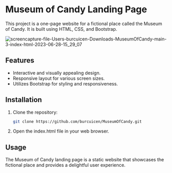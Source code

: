 # Museum of Candy Landing Page
This project is a one-page website for a fictional place called the Museum of Candy. It is built using HTML, CSS, and Bootstrap.

![screencapture-file-Users-burcuicen-Downloads-MuseumOfCandy-main-3-index-html-2023-06-28-15_29_07](https://github.com/burcuicen/MuseumOfCandy/assets/45922116/7889a9b5-f751-40d9-b28e-67ac075b4ac8)

## Features

- Interactive and visually appealing design.
- Responsive layout for various screen sizes.
- Utilizes Bootstrap for styling and responsiveness.

## Installation

1. Clone the repository:

   ```bash
   git clone https://github.com/burcuicen/MuseumOfCandy.git
   ```
2. Open the index.html file in your web browser.

## Usage
The Museum of Candy landing page is a static website that showcases the fictional place and provides a delightful user experience.
